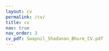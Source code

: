 ```yaml
---
layout: cv
permalink: /cv/
title: cv
nav: true
nav_order: 3
cv_pdf: Swapnil_Shadanan_Bhure_CV.pdf
---
```

